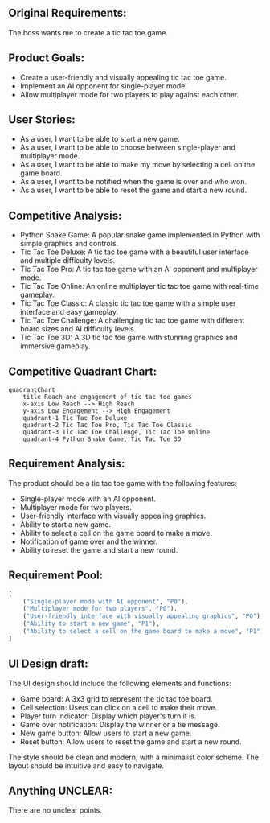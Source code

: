 ## Original Requirements:
The boss wants me to create a tic tac toe game.

## Product Goals:
- Create a user-friendly and visually appealing tic tac toe game.
- Implement an AI opponent for single-player mode.
- Allow multiplayer mode for two players to play against each other.

## User Stories:
- As a user, I want to be able to start a new game.
- As a user, I want to be able to choose between single-player and multiplayer mode.
- As a user, I want to be able to make my move by selecting a cell on the game board.
- As a user, I want to be notified when the game is over and who won.
- As a user, I want to be able to reset the game and start a new round.

## Competitive Analysis:
- Python Snake Game: A popular snake game implemented in Python with simple graphics and controls.
- Tic Tac Toe Deluxe: A tic tac toe game with a beautiful user interface and multiple difficulty levels.
- Tic Tac Toe Pro: A tic tac toe game with an AI opponent and multiplayer mode.
- Tic Tac Toe Online: An online multiplayer tic tac toe game with real-time gameplay.
- Tic Tac Toe Classic: A classic tic tac toe game with a simple user interface and easy gameplay.
- Tic Tac Toe Challenge: A challenging tic tac toe game with different board sizes and AI difficulty levels.
- Tic Tac Toe 3D: A 3D tic tac toe game with stunning graphics and immersive gameplay.

## Competitive Quadrant Chart:
```mermaid
quadrantChart
    title Reach and engagement of tic tac toe games
    x-axis Low Reach --> High Reach
    y-axis Low Engagement --> High Engagement
    quadrant-1 Tic Tac Toe Deluxe
    quadrant-2 Tic Tac Toe Pro, Tic Tac Toe Classic
    quadrant-3 Tic Tac Toe Challenge, Tic Tac Toe Online
    quadrant-4 Python Snake Game, Tic Tac Toe 3D

```

## Requirement Analysis:
The product should be a tic tac toe game with the following features:
- Single-player mode with an AI opponent.
- Multiplayer mode for two players.
- User-friendly interface with visually appealing graphics.
- Ability to start a new game.
- Ability to select a cell on the game board to make a move.
- Notification of game over and the winner.
- Ability to reset the game and start a new round.

## Requirement Pool:
```python
[
    ("Single-player mode with AI opponent", "P0"),
    ("Multiplayer mode for two players", "P0"),
    ("User-friendly interface with visually appealing graphics", "P0"),
    ("Ability to start a new game", "P1"),
    ("Ability to select a cell on the game board to make a move", "P1")
]
```

## UI Design draft:
The UI design should include the following elements and functions:
- Game board: A 3x3 grid to represent the tic tac toe board.
- Cell selection: Users can click on a cell to make their move.
- Player turn indicator: Display which player's turn it is.
- Game over notification: Display the winner or a tie message.
- New game button: Allow users to start a new game.
- Reset button: Allow users to reset the game and start a new round.

The style should be clean and modern, with a minimalist color scheme. The layout should be intuitive and easy to navigate.

## Anything UNCLEAR:
There are no unclear points.
